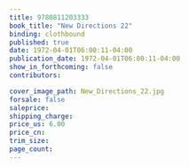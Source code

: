 ```yaml
---
title: 9780811203333
book_title: "New Directions 22"
binding: clothbound
published: true
date: 1972-04-01T06:00:11-04:00
publication_date: 1972-04-01T06:00:11-04:00
show_in_forthcoming: false
contributors:

cover_image_path: New_Directions_22.jpg
forsale: false
saleprice:
shipping_charge:
price_us: 6.00
price_cn:
trim_size:
page_count:
---
```


